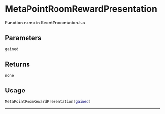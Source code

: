 # MetaPointRoomRewardPresentation
Function name in EventPresentation.lua
## Parameters
`gained`
## Returns
`none`
## Usage
```lua
MetaPointRoomRewardPresentation(gained)
```
---
